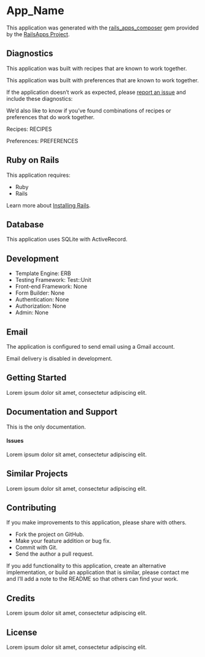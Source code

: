 App_Name
=========

This application was generated with the
[rails_apps_composer](https://github.com/RailsApps/rails_apps_composer)
gem provided by the [RailsApps Project](http://railsapps.github.io/).

Diagnostics
-----------

This application was built with recipes that are known to work together.

This application was built with preferences that are known to work
together.

If the application doesn’t work as expected, please [report an
issue](https://github.com/RailsApps/rails_apps_composer/issues) and
include these diagnostics:

We’d also like to know if you’ve found combinations of recipes or
preferences that do work together.

Recipes:
RECIPES

Preferences:
PREFERENCES

Ruby on Rails
-------------

This application requires:

* Ruby
* Rails

Learn more about [Installing
Rails](http://railsapps.github.io/installing-rails.html).

Database
--------

This application uses SQLite with ActiveRecord.

Development
-----------

* Template Engine: ERB
* Testing Framework: Test::Unit
* Front-end Framework: None
* Form Builder: None
* Authentication: None
* Authorization: None
* Admin: None

Email
-----

The application is configured to send email using a Gmail account.

Email delivery is disabled in development.

Getting Started
---------------

Lorem ipsum dolor sit amet, consectetur adipiscing elit.

Documentation and Support
-------------------------

This is the only documentation.

#### Issues

Lorem ipsum dolor sit amet, consectetur adipiscing elit.

Similar Projects
----------------

Lorem ipsum dolor sit amet, consectetur adipiscing elit.

Contributing
------------

If you make improvements to this application, please share with others.

* Fork the project on GitHub.
* Make your feature addition or bug fix.
* Commit with Git.
* Send the author a pull request.

If you add functionality to this application, create an alternative
implementation, or build an application that is similar, please contact
me and I’ll add a note to the README so that others can find your work.

Credits
-------

Lorem ipsum dolor sit amet, consectetur adipiscing elit.

License
-------

Lorem ipsum dolor sit amet, consectetur adipiscing elit.
